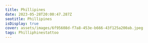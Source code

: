 ```yaml
---
title: Phillipines
date: 2023-05-28T20:00:47.287Z
seotitle: Phillipines
isDisplay: true
cover: assets/images/6f95608d-f7a8-453e-b666-43f125a200ab.jpeg
tags: Philliphinestattoo
---
```

